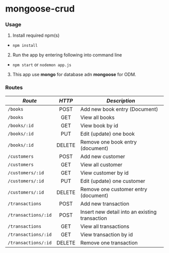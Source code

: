 # mongoose-crud

### Usage
1. Install required npm(s)
  * `npm install`
2. Run the app by entering following into command line
  * `npm start`  or  `nodemon app.js`
3. This app use **mongo** for database adn **mongoose** for ODM.


### Routes
|   ***Route***  | ***HTTP*** | ***Description***              |
|----------------|:----------:|--------------------------------|
|`/books`|POST|Add new book entry (Document)|
|`/books`|GET|View all books|
|`/books/:id`|GET|View book by id|
|`/books/:id`|PUT|Edit (update) one book|
|`/books/:id`|DELETE|Remove one book entry (document)|
|`/customers`|POST|Add new customer|
|`/customers`|GET|View all customer|
|`/customers/:id`|GET|View customer by id|
|`/customers/:id`|PUT|Edit (update) one customer|
|`/customers/:id`|DELETE|Remove one customer entry (document)|
|`/transactions`|POST|Add new transaction|
|`/transactions/:id`|POST|Insert new detail into an existing transaction|
|`/transactions`|GET|View all transactions|
|`/transactions/:id`|GET|View transaction by id|
|`/transactions/:id`|DELETE|Remove one transaction|
